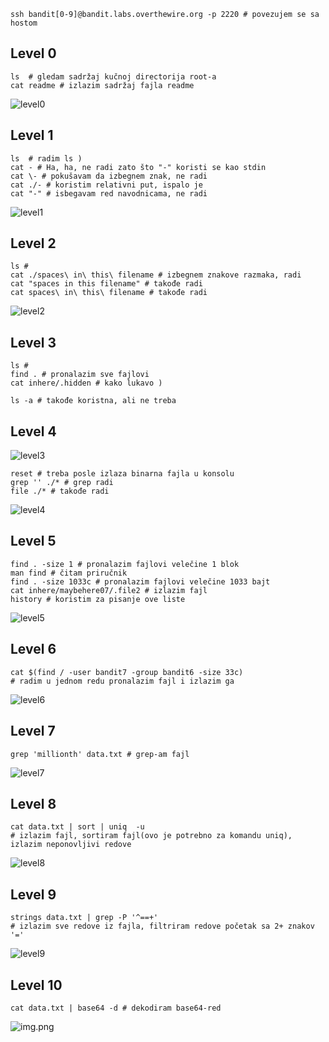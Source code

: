 

```shell
ssh bandit[0-9]@bandit.labs.overthewire.org -p 2220 # povezujem se sa hostom
```

## Level 0

```shell
ls  # gledam sadržaj kučnoj directorija root-a 
cat readme # izlazim sadržaj fajla readme
```
![level0](screenshots/level0.png)

## Level 1

```shell
ls  # radim ls )
cat - # Ha, ha, ne radi zato što "-" koristi se kao stdin 
cat \- # pokušavam da izbegnem znak, ne radi
cat ./- # koristim relativni put, ispalo je
cat "-" # isbegavam red navodnicama, ne radi
```
![level1](screenshots/level1.png)

## Level 2

```shell
ls #
cat ./spaces\ in\ this\ filename # izbegnem znakove razmaka, radi
cat "spaces in this filename" # takođe radi
cat spaces\ in\ this\ filename # takođe radi
```

![level2](screenshots/level2.png)

## Level 3

```shell
ls # 
find . # pronalazim sve fajlovi
cat inhere/.hidden # kako lukavo )

ls -a # takođe koristna, ali ne treba
```

## Level 4

![level3](screenshots/level3.png)
```shell
reset # treba posle izlaza binarna fajla u konsolu
grep '' ./* # grep radi
file ./* # takođe radi
```

![level4](screenshots/level4.png)

## Level 5

```shell
find . -size 1 # pronalazim fajlovi velečine 1 blok
man find # čitam priručnik
find . -size 1033c # pronalazim fajlovi velečine 1033 bajt
cat inhere/maybehere07/.file2 # izlazim fajl
history # koristim za pisanje ove liste
```

![level5](screenshots/level5.png)

## Level 6

```shell
cat $(find / -user bandit7 -group bandit6 -size 33c)
# radim u jednom redu pronalazim fajl i izlazim ga
```

![level6](screenshots/level6.png)

## Level 7

```shell
grep 'millionth' data.txt # grep-am fajl
```

![level7](screenshots/level7.png)

## Level 8

```shell
cat data.txt | sort | uniq  -u
# izlazim fajl, sortiram fajl(ovo je potrebno za komandu uniq), izlazim neponovljivi redove
```

![level8](screenshots/level8.png)

## Level 9

```shell
strings data.txt | grep -P '^==+'
# izlazim sve redove iz fajla, filtriram redove početak sa 2+ znakov '='
```

![level9](screenshots/level9.png)

## Level 10

```shell
cat data.txt | base64 -d # dekodiram base64-red
```
![img.png](screenshots/level10.png)
